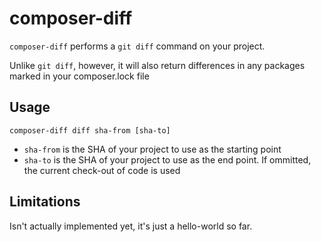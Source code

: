 composer-diff
=============

`composer-diff` performs a `git diff` command on your project.

Unlike `git diff`, however, it will also return differences in any packages marked in your composer.lock file

Usage
-----

    composer-diff diff sha-from [sha-to]

 * `sha-from` is the SHA of your project to use as the starting point
 * `sha-to` is the SHA of your project to use as the end point. If ommitted, the current check-out of code is used

Limitations
-----------

Isn't actually implemented yet, it's just a hello-world so far.
